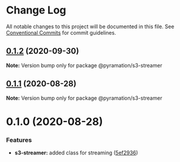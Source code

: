 # Change Log

All notable changes to this project will be documented in this file.
See [Conventional Commits](https://conventionalcommits.org) for commit guidelines.

## [0.1.2](https://github.com/pyramation/uploads/compare/@pyramation/s3-streamer@0.1.1...@pyramation/s3-streamer@0.1.2) (2020-09-30)

**Note:** Version bump only for package @pyramation/s3-streamer





## [0.1.1](https://github.com/pyramation/uploads/compare/@pyramation/s3-streamer@0.1.0...@pyramation/s3-streamer@0.1.1) (2020-08-28)

**Note:** Version bump only for package @pyramation/s3-streamer





# 0.1.0 (2020-08-28)


### Features

* **s3-streamer:** added class for streaming ([5ef2936](https://github.com/pyramation/uploads/commit/5ef29364c26124c473c72efa19323b38ac5cb94a))
